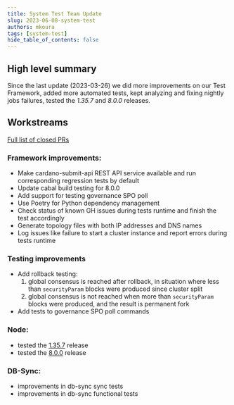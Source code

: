 ```yaml
---
title: System Test Team Update
slug: 2023-06-08-system-test
authors: mkoura
tags: [system-test]
hide_table_of_contents: false
---
```


## High level summary
Since the last update (2023-03-26) we did more improvements on our Test Framework, added more automated tests, kept analyzing and fixing nightly jobs failures, tested the _1.35.7_ and _8.0.0_ releases.

## Workstreams

[Full list of closed PRs](https://github.com/input-output-hk/cardano-node-tests/pulls?page=1&q=is%3Apr+is%3Aclosed+updated%3A2023-03-26..2023-06-08)

### Framework improvements:
- Make cardano-submit-api REST API service available and run corresponding regression tests by default
- Update cabal build testing for 8.0.0
- Add support for testing governance SPO poll
- Use Poetry for Python dependency management
- Check status of known GH issues during tests runtime and finish the test accordingly
- Generate topology files with both IP addresses and DNS names
- Log issues like failure to start a cluster instance and report errors during tests runtime

### Testing improvements
- Add rollback testing:
    1. global consensus is reached after rollback, in situation where less than `securityParam` blocks were produced since cluster split
    1. global consensus is not reached when more than `securityParam` blocks were produced, and the result is permanent fork
- Add tests to governance SPO poll commands

### Node:
- tested the [1.35.7](https://tests.cardano.intersectmbo.org/test_results/node/tag_1_35_7.html) release
- tested the [8.0.0](https://tests.cardano.intersectmbo.org/test_results/node/tag_8_0_0.html) release

### DB-Sync:
- improvements in db-sync sync tests
- improvements in db-sync functional tests
